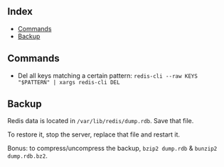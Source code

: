 Index
-----

* [Commands](#commands)
* [Backup](#backup)

Commands
--------

* Del all keys matching a certain pattern: `redis-cli --raw KEYS "$PATTERN" | xargs redis-cli DEL`

Backup
------

Redis data is located in `/var/lib/redis/dump.rdb`. Save that file.

To restore it, stop the server, replace that file and restart it.

Bonus: to compress/uncompress the backup, `bzip2 dump.rdb` & `bunzip2 dump.rdb.bz2`.
